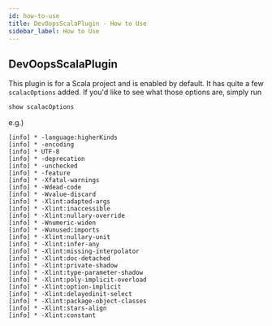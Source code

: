 ```yaml
---
id: how-to-use
title: DevOopsScalaPlugin - How to Use
sidebar_label: How to Use
---
```


## DevOopsScalaPlugin
This plugin is for a Scala project and is enabled by default.
It has quite a few `scalacOptions` added. If you'd like to see what those options are, simply run 
```sbt
show scalacOptions
```

e.g.)
```
[info] * -language:higherKinds
[info] * -encoding
[info] * UTF-8
[info] * -deprecation
[info] * -unchecked
[info] * -feature
[info] * -Xfatal-warnings
[info] * -Wdead-code
[info] * -Wvalue-discard
[info] * -Xlint:adapted-args
[info] * -Xlint:inaccessible
[info] * -Xlint:nullary-override
[info] * -Wnumeric-widen
[info] * -Wunused:imports
[info] * -Xlint:nullary-unit
[info] * -Xlint:infer-any
[info] * -Xlint:missing-interpolator
[info] * -Xlint:doc-detached
[info] * -Xlint:private-shadow
[info] * -Xlint:type-parameter-shadow
[info] * -Xlint:poly-implicit-overload
[info] * -Xlint:option-implicit
[info] * -Xlint:delayedinit-select
[info] * -Xlint:package-object-classes
[info] * -Xlint:stars-align
[info] * -Xlint:constant
```